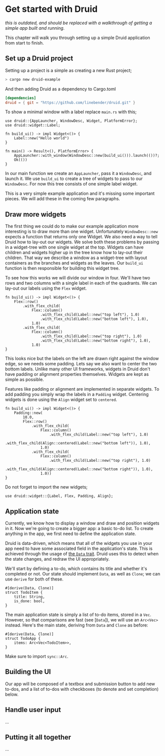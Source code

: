 # Get started with Druid
*this is outdated, and should be replaced with a walkthrough of getting a simple
app built and running*.

This chapter will walk you through setting up a simple Druid application from start to finish.

## Set up a Druid project
Setting up a project is a simple as creating a new Rust project;
```bash
> cargo new druid-example
```

And then adding Druid as a dependency to Cargo.toml
```toml
[dependencies]
druid = { git = "https://github.com/linebender/druid.git" }
```

To show a minimal window with a label replace `main.rs` with this;
```rust, noplaypen
use druid::{AppLauncher, WindowDesc, Widget, PlatformError};
use druid::widget::Label;

fn build_ui() -> impl Widget<()> {
    Label::new("Hello world")
}

fn main() -> Result<(), PlatformError> {
    AppLauncher::with_window(WindowDesc::new(build_ui())).launch(())?;
    Ok(())
}
```
In our main function we create an `AppLauncher`, pass it a `WindowDesc`, and launch it. We use `build_ui` to create a tree of widgets to pass to our `WindowDesc`. For now this tree consists of one simple label widget.

This is a very simple example application and it's missing some important pieces. We will add these in the coming few paragraphs.

## Draw more widgets
The first thing we could do to make our example application more interesting is to draw more than one widget. Unfortunately `WindowDesc::new` expects a function that returns only one Widget. We also need a way to tell Druid how to lay-out our widgets.
We solve both these problems by passing in a widget-tree with one single widget at the top. Widgets can have children and widgets higher up in the tree know how to lay-out their children. That way we describe a window as a widget-tree with layout containers as the branches and widgets as the leaves. Our `build_ui` function is then responsible for building this widget tree.

To see how this works we will divide our window in four. We'll have two rows and two columns with a single label in each of the quadrants. We can lay-out our labels using the `Flex` widget.

```rust, noplaypen
fn build_ui() -> impl Widget<()> {
    Flex::row()
        .with_flex_child(
            Flex::column()
                .with_flex_child(Label::new("top left"), 1.0)
                .with_flex_child(Label::new("bottom left"), 1.0),
            1.0)
        .with_flex_child(
            Flex::column()
                .with_flex_child(Label::new("top right"), 1.0)
                .with_flex_child(Label::new("bottom right"), 1.0),
            1.0)
}
```

This looks nice but the labels on the left are drawn right against the window edge, so we needs some padding. Lets say we also want to center the two bottom labels. Unlike many other UI frameworks, widgets in Druid don't have padding or alignment properties themselves. Widgets are kept as simple as possible.

Features like padding or alignment are implemented in separate widgets. To add padding you simply wrap the labels in a `Padding` widget. Centering widgets is done using the `Align` widget set to `centered`.

```rust, noplaypen
fn build_ui() -> impl Widget<()> {
    Padding::new(
        10.0,
        Flex::row()
            .with_flex_child(
                Flex::column()
                    .with_flex_child(Label::new("top left"), 1.0)
                    .with_flex_child(Align::centered(Label::new("bottom left")), 1.0),
                1.0)
            .with_flex_child(
                Flex::column()
                    .with_flex_child(Label::new("top right"), 1.0)
                    .with_flex_child(Align::centered(Label::new("bottom right")), 1.0),
                1.0))
}
```

Do not forget to import the new widgets;
```rust, noplaypen
use druid::widget::{Label, Flex, Padding, Align};
```

## Application state
Currently, we know how to display a window and draw and position widgets in it. Now we're going to create a bigger app: a basic to-do list. To create anything in the app, we first need to define the application state.

Druid is data-driven, which means that all of the widgets you use in your app need to have some associated field in the application's state. This is achieved through the usage of [the `Data` trait](data). Druid uses this to detect when the state changes, and redraw the UI appropriately.

We'll start by defining a to-do, which contains its title and whether it's completed or not. Our state should implement `Data`, as well as `Clone`; we can use `derive` for both of these.
```rust, noplaypen
#[derive(Data, Clone)]
struct TodoItem {
    title: String,
    is_done: bool,
}
```

The main application state is simply a list of to-do items, stored in a `Vec`. However, so that comparisons are fast (see [`Data`]), we will use an `Arc<Vec>` instead. Here's the main state, deriving from `Data` and `Clone` as before:
```rust, noplaypen
#[derive(Data, Clone)]
struct TodoApp {
    items: Arc<Vec<TodoItem>>,
}
```

Make sure to import `sync::Arc`.

## Building the UI
Our app will be composed of a textbox and submission button to add new to-dos, and a list of to-dos with checkboxes (to denote and set completion) below.

## Handle user input

...

## Putting it all together

...
